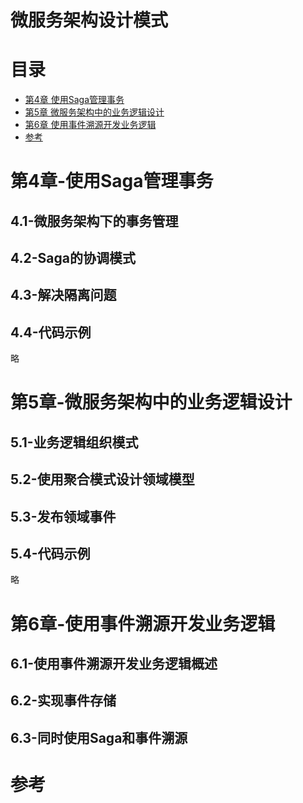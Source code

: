 # 微服务架构设计模式

# 目录

<!-- TOC -->
- [第4章 使用Saga管理事务](#第4章-使用Saga管理事务)
- [第5章 微服务架构中的业务逻辑设计](#第5章-微服务架构中的业务逻辑设计)
- [第6章 使用事件溯源开发业务逻辑](#第6章-使用事件溯源开发业务逻辑)
- [参考](#参考)
<!-- /TOC -->


# 第4章-使用Saga管理事务

## 4.1-微服务架构下的事务管理

## 4.2-Saga的协调模式

## 4.3-解决隔离问题

## 4.4-代码示例
略


# 第5章-微服务架构中的业务逻辑设计

## 5.1-业务逻辑组织模式

## 5.2-使用聚合模式设计领域模型

## 5.3-发布领域事件

## 5.4-代码示例
略


# 第6章-使用事件溯源开发业务逻辑

## 6.1-使用事件溯源开发业务逻辑概述

## 6.2-实现事件存储

## 6.3-同时使用Saga和事件溯源


# 参考
